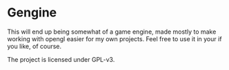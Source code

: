 # Gengine

This will end up being somewhat of a game engine, made mostly to make working with opengl easier for my own projects.
Feel free to use it in your if you like, of course.

The project is licensed under GPL-v3.
